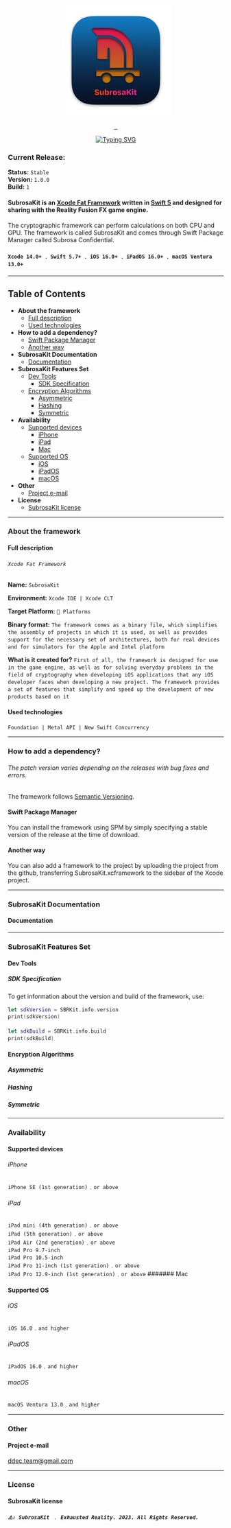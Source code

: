 <p align="center"> 
 <img src="Images/SubrosaKit/Logo.png" width="256" height="256">
</p>

<p align="center">
 <a title="Swift Language" href="https://github.com/apple/swift">
  <img alt="" src="https://img.shields.io/badge/swift-F54A2A?style=for-the-badge&logo=swift&logoColor=white">
 </a>
 <a title="Xcode IDE" href="https://apps.apple.com/ru/app/xcode/id497799835?l=en&mt=12">
  <img alt="" src="https://img.shields.io/badge/Xcode-007ACC?style=for-the-badge&logo=Xcode&logoColor=white">
 </a>
 <a title="iOS">
  <img alt="" src="https://img.shields.io/badge/iOS-000000?style=for-the-badge&logo=ios&logoColor=white">
 </a>
</p>

<p align="center">
 <a href="https://git.io/typing-svg"><img src="https://readme-typing-svg.demolab.com?font=Arial+Rounded+MT+Bold&size=30&duration=2000&pause=1000&color=F7104C&center=true&vCenter=true&multiline=true&width=320&lines=Subrosa+Confidential" alt="Typing SVG" />
 </a>
</p>

### Current Release:
**Status:** `Stable`  
**Version:** `1.0.0`  
**Build:** `1`

#### SubrosaKit is an [Xcode Fat Framework](#full-description) written in [Swift 5](https://github.com/apple/swift) and designed for sharing with the Reality Fusion FX game engine.
The cryptographic framework can perform calculations on both CPU and GPU.
The framework is called SubrosaKit and comes through Swift Package Manager called Subrosa Confidential.

#### `Xcode 14.0+` ﹒ `Swift 5.7+` ﹒ `iOS 16.0+` ﹒ `iPadOS 16.0+` ﹒ `macOS Ventura 13.0+` 

- - -

## Table of Contents

* **About the framework**
  * [Full description](#full-description)
  * [Used technologies](#used-technologies)
* **How to add a dependency?**
  * [Swift Package Manager](#swift-package-manager)
  * [Another way](#another-way)
* **SubrosaKit Documentation**
  * [Documentation](#documentation)
* **SubrosaKit Features Set**
  * [Dev Tools](#dev-tools)
    * [SDK Specification](#sdk-specification)
  * [Encryption Algorithms](#encryption-algorithms)
    * [Asymmetric](#asymmetric)
    * [Hashing](#hashing)
    * [Symmetric](symmetric)
* **Availability**
  * [Supported devices](#supported-devices)
    * [iPhone](#iphone)
    * [iPad](#ipad)
    * [Mac](#mac)
  * [Supported OS](#supported-os)
    * [iOS](#ios)
    * [iPadOS](#ipados)
    * [macOS](#macos)
* **Other**
  * [Project e-mail](#project-e-mail)
* **License**
  * [SubrosaKit license](#subrosakit-license)

- - -

### About the framework

#### Full description

###### `Xcode Fat Framework`

**Name:** `SubrosaKit`  

**Environment:**  `Xcode IDE | Xcode CLT`  

**Target Platform:**  `🍏 Platforms`  

**Binary format:** `The framework comes as a binary file, which simplifies the assembly of projects in which it is used, as well as provides support for the necessary set of architectures, both for real devices and for simulators for the Apple and Intel platform`  

**What is it created for?** `First of all, the framework is designed for use in the game engine, as well as for solving everyday problems in the field of cryptography when developing iOS applications that any iOS developer faces when developing a new project. The framework provides a set of features that simplify and speed up the development of new products based on it`

#### Used technologies

`Foundation | Metal API | New Swift Concurrency` 

- - -

### How to add a dependency?

###### *The patch version varies depending on the releases with bug fixes and errors.*

The framework follows [Semantic Versioning](https://semver.org).

#### Swift Package Manager

You can install the framework using SPM by simply specifying a stable version of the release at the time of download.

#### Another way

You can also add a framework to the project by uploading the project from the github, transferring SubrosaKit.xcframework to the sidebar of the Xcode project.

- - -

### SubrosaKit Documentation

#### Documentation

- - -

### SubrosaKit Features Set

#### Dev Tools

##### SDK Specification

To get information about the version and build of the framework, use:

```swift
let sdkVersion = SBRKit.info.version
print(sdkVersion)

let sdkBuild = SBRKit.info.build
print(sdkBuild)
```

#### Encryption Algorithms

##### Asymmetric

##### Hashing

##### Symmetric
    
- - -

### Availability

#### Supported devices
###### iPhone
`iPhone SE (1st generation)`﹒`or above`
###### iPad
`iPad mini (4th generation)`﹒`or above`  
`iPad (5th generation)`﹒`or above`  
`iPad Air (2nd generation)`﹒`or above`  
`iPad Pro 9.7-inch`  
`iPad Pro 10.5-inch`  
`iPad Pro 11-inch (1st generation)`﹒`or above`  
`iPad Pro 12.9-inch (1st generation)`﹒`or above`
####### Mac

#### Supported OS
###### iOS
`iOS 16.0`﹒`and higher`
###### iPadOS
`iPadOS 16.0`﹒`and higher`
###### macOS
`macOS Ventura 13.0`﹒`and higher`

- - -

### Other

#### Project e-mail
[ddec.team@gmail.com](mailto:ddec.team@gmail.com)

- - -

### License

#### SubrosaKit license

##### `⚠️: SubrosaKit ﹒ Exhausted Reality. 2023. All Rights Reserved.`
